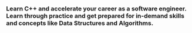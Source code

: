 ### Learn C++ and accelerate your career as a software engineer. Learn through practice and get prepared for in-demand skills and concepts like Data Structures and Algorithms.